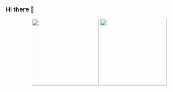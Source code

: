 ### Hi there 👋

<!--
**rocoide/rocoide** is a ✨ _special_ ✨ repository because its `README.md` (this file) appears on your GitHub profile.

Here are some ideas to get you started:

- 🔭 I’m currently working on ...
- 🌱 I’m currently learning ...
- 👯 I’m looking to collaborate on ...
- 🤔 I’m looking for help with ...
- 💬 Ask me about ...
- 📫 How to reach me: ...
- 😄 Pronouns: ...
- ⚡ Fun fact: ...
-->




<!--### ⚙️ &nbsp;GitHub Analytics -->
<p align="center">
    <!-- Enlace deshabilitado -->
    <a href="#" disabled>
        <img height="180em" src="https://github-readme-stats-eight-theta.vercel.app/api?username=rocoide&show_icons=true&theme=algolia&include_all_commits=true&count_private=true"/>
        <img height="180em" src="https://github-readme-stats-eight-theta.vercel.app/api/top-langs/?username=rocoide&layout=compact&langs_count=8&theme=algolia"/>
    </a>
</p>


